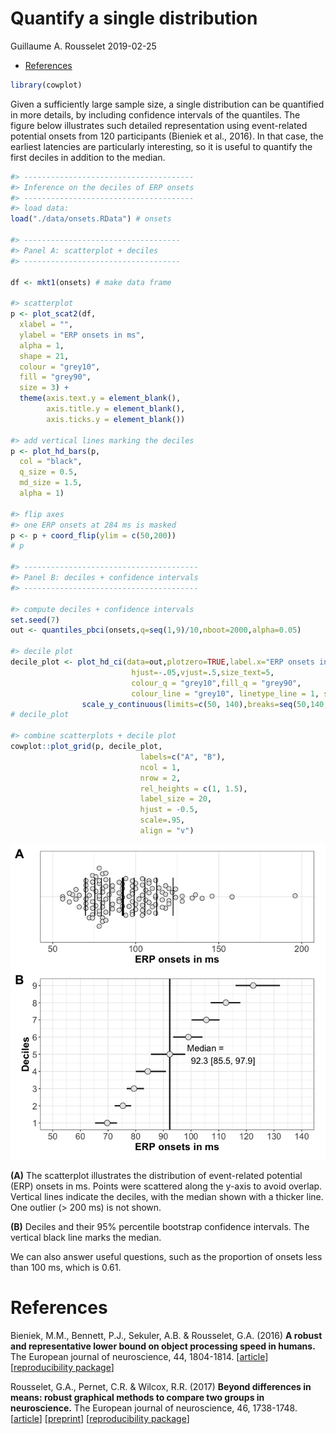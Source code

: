 Quantify a single distribution
================
Guillaume A. Rousselet
2019-02-25

-   [References](#references)

``` r
library(cowplot)
```

Given a sufficiently large sample size, a single distribution can be quantified in more details, by including confidence intervals of the quantiles. The figure below illustrates such detailed representation using event-related potential onsets from 120 participants (Bieniek et al., 2016). In that case, the earliest latencies are particularly interesting, so it is useful to quantify the first deciles in addition to the median.

``` r
#> --------------------------------------
#> Inference on the deciles of ERP onsets
#> --------------------------------------
#> load data:
load("./data/onsets.RData") # onsets

#> -----------------------------------
#> Panel A: scatterplot + deciles
#> -----------------------------------

df <- mkt1(onsets) # make data frame

#> scatterplot
p <- plot_scat2(df,
  xlabel = "",
  ylabel = "ERP onsets in ms",
  alpha = 1,
  shape = 21,
  colour = "grey10",
  fill = "grey90",
  size = 3) + 
  theme(axis.text.y = element_blank(),
        axis.title.y = element_blank(),
        axis.ticks.y = element_blank())
 
#> add vertical lines marking the deciles
p <- plot_hd_bars(p,
  col = "black",
  q_size = 0.5,
  md_size = 1.5,
  alpha = 1) 

#> flip axes
#> one ERP onsets at 284 ms is masked
p <- p + coord_flip(ylim = c(50,200)) 
# p

#> ---------------------------------------
#> Panel B: deciles + confidence intervals
#> ---------------------------------------

#> compute deciles + confidence intervals
set.seed(7)
out <- quantiles_pbci(onsets,q=seq(1,9)/10,nboot=2000,alpha=0.05)

#> decile plot
decile_plot <- plot_hd_ci(data=out,plotzero=TRUE,label.x="ERP onsets in ms",
                           hjust=-.05,vjust=.5,size_text=5,
                           colour_q = "grey10",fill_q = "grey90",
                           colour_line = "grey10", linetype_line = 1, size_line = 1) +
                scale_y_continuous(limits=c(50, 140),breaks=seq(50,140,10))
# decile_plot

#> combine scatterplots + decile plot
cowplot::plot_grid(p, decile_plot,
                             labels=c("A", "B"),
                             ncol = 1,
                             nrow = 2,
                             rel_heights = c(1, 1.5),
                             label_size = 20,
                             hjust = -0.5,
                             scale=.95,
                             align = "v")
```

![](one_gp_files/figure-markdown_github/unnamed-chunk-3-1.png)

**(A)** The scatterplot illustrates the distribution of event-related potential (ERP) onsets in ms. Points were scattered along the y-axis to avoid overlap. Vertical lines indicate the deciles, with the median shown with a thicker line. One outlier (&gt; 200 ms) is not shown.

**(B)** Deciles and their 95% percentile bootstrap confidence intervals. The vertical black line marks the median.

We can also answer useful questions, such as the proportion of onsets less than 100 ms, which is 0.61.

References
==========

Bieniek, M.M., Bennett, P.J., Sekuler, A.B. & Rousselet, G.A. (2016) **A robust and representative lower bound on object processing speed in humans.** The European journal of neuroscience, 44, 1804-1814. \[[article](https://www.ncbi.nlm.nih.gov/pubmed/26469359)\] \[[reproducibility package](https://figshare.com/articles/Face_noise_ERP_onsets_from_194_recording_sessions/1588513)\]

Rousselet, G.A., Pernet, C.R. & Wilcox, R.R. (2017) **Beyond differences in means: robust graphical methods to compare two groups in neuroscience.** The European journal of neuroscience, 46, 1738-1748. \[[article](https://onlinelibrary.wiley.com/doi/abs/10.1111/ejn.13610)\] \[[preprint](https://www.biorxiv.org/content/early/2017/05/16/121079)\] \[[reproducibility package](https://figshare.com/articles/Modern_graphical_methods_to_compare_two_groups_of_observations/4055970)\]
